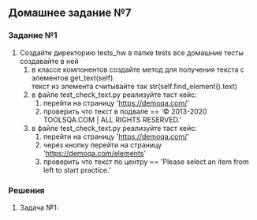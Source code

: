 ## Домашнее задание №7

### Задание №1

1. Создайте директорию tests_hw в папке tests все домашние тесты создавайте в ней
   1. в классе компонентов создайте метод для получения текста с элементов get_text(self).  
      текст из элемента считывайте так str(self.find_element().text)
   2. в файле test_check_text.py реализуйте таст кейс:
      1. перейти на страницу 'https://demoqa.com/'
      2. проверить что текст в подвале == ‘© 2013-2020 TOOLSQA.COM | ALL RIGHTS RESERVED.’
   3. в файле test_check_text.py реализуйте таст кейс:
      1. перейти на страницу 'https://demoqa.com/'
      2. через кнопку перейти на страницу 'https://demoqa.com/elements'
      3. проверить что текст по центру == 'Please select an item from left to start practice.'

 
### Решения
1. Задача №1: 